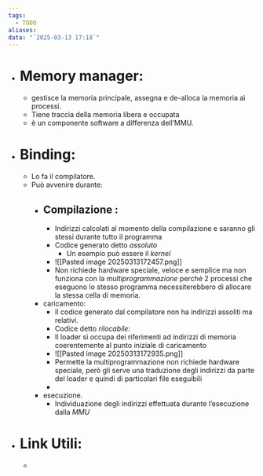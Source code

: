 ```yaml
---
tags:
  - TODO
aliases: 
data: "`2025-03-13 17:18`"
---
```

- # Memory manager:
	-  gestisce la memoria principale, assegna e de-alloca la memoria ai processi.
	- Tiene traccia della memoria libera e occupata
	- è un componente software a differenza dell’MMU.
- # Binding:
	- Lo fa il compilatore.
	- Può avvenire durante:
		- ## Compilazione :
			- Indirizzi calcolati al momento della compilazione e saranno gli stessi durante tutto il programma 
			- Codice generato detto _assoluto_
				- Un esempio può essere il _kernel_
			- ![[Pasted image 20250313172457.png]]
			- Non richiede hardware speciale, veloce e semplice ma non funziona con la _multiprogrammazione_ perché 2 processi che eseguono lo stesso programma necessiterebbero di allocare la stessa cella di memoria.
		- caricamento:
			- Il codice generato dal compilatore non ha indirizzi assoliti ma relativi.
			- Codice detto _rilocabile_:
			- Il loader si occupa dei riferimenti ad indirizzi di memoria coerentemente al punto iniziale di caricamento
			- ![[Pasted image 20250313172935.png]]
			- Permette la multiprogrammazione non richiede hardware speciale, però gli serve una traduzione degli indirizzi da parte del loader e quindi di particolari file eseguibili
			- 
		- esecuzione.
			- Individuazione degli indirizzi effettuata durante l’esecuzione dalla _MMU_
- # Link Utili:
	- 